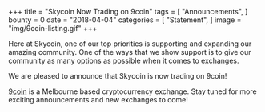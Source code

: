 +++
title = "Skycoin Now Trading on 9coin"
tags = [ "Announcements", ]
bounty = 0
date = "2018-04-04"
categories = [ "Statement", ]
image = "img/9coin-listing.gif"
+++

Here at Skycoin, one of our top priorities is supporting and expanding our amazing community.
One of the ways that we show support is to give our community as many options as possible when it comes to exchanges.

We are pleased to announce that Skycoin is now trading on 9coin!

[9coin](https://www.9coin.com/coin/60.html) is a Melbourne based cryptocurrency exchange.
Stay tuned for more exciting announcements and new exchanges to come!

